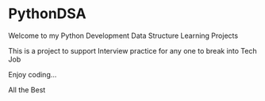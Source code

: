 # PythonDSA

Welcome to my Python Development Data Structure Learning Projects

This is a project to support Interview practice for any one to break into Tech Job 

Enjoy coding...

All the Best 


